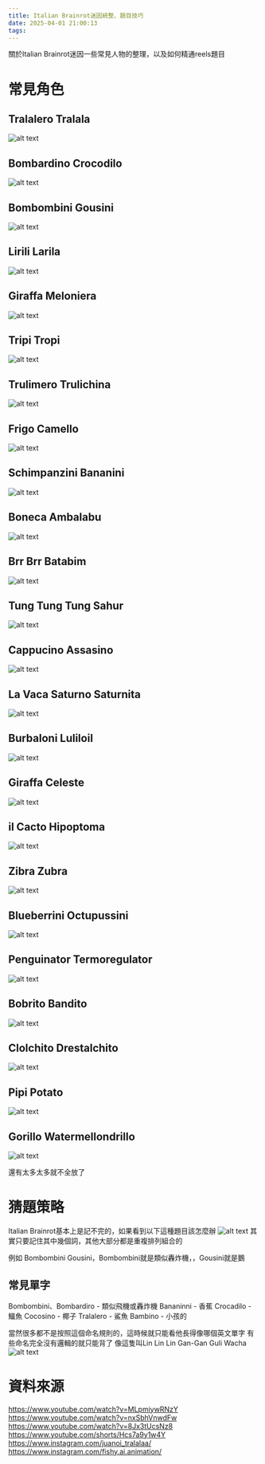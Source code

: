 ```yaml
---
title: Italian Brainrot迷因統整、題目技巧
date: 2025-04-01 21:00:13
tags:
---
```

關於Italian Brainrot迷因一些常見人物的整理，以及如何精通reels題目


# 常見角色
## Tralalero Tralala
![alt text](images/20250401/image.png)

## Bombardino Crocodilo
![alt text](images/20250401/image-1.png)

## Bombombini Gousini
![alt text](images/20250401/image-2.png)

## Lirili Larila
![alt text](images/20250401/image-3.png)

## Giraffa Meloniera
![alt text](images/20250401/image-4.png)

## Tripi Tropi
![alt text](images/20250401/image-5.png)

## Trulimero Trulichina
![alt text](images/20250401/image-6.png)

## Frigo Camello
![alt text](images/20250401/image-7.png)

## Schimpanzini Bananini
![alt text](images/20250401/image-8.png)

## Boneca Ambalabu
![alt text](images/20250401/image-9.png)

## Brr Brr Batabim
![alt text](images/20250401/image-12.png)

## Tung Tung Tung Sahur
![alt text](images/20250401/image-11.png)

## Cappucino Assasino
![alt text](images/20250401/image-13.png)

## La Vaca Saturno Saturnita
![alt text](images/20250401/image-14.png)

## Burbaloni Luliloil
![alt text](images/20250401/it-3.png)

## Giraffa Celeste
![alt text](images/20250401/image-15.png)

## il Cacto Hipoptoma
![alt text](images/20250401/image-16.png)

## Zibra Zubra
![alt text](images/20250401/image-17.png)

## Blueberrini Octupussini
![alt text](images/20250401/image-18.png)

## Penguinator Termoregulator
![alt text](images/20250401/it-5.png)

## Bobrito Bandito
![alt text](images/20250401/b.png)

## Clolchito Drestalchito
![alt text](images/20250401/it-7.png)

## Pipi Potato
![alt text](images/20250401/it-8.png)

## Gorillo Watermellondrillo
![alt text](images/20250401/it-9.png)

還有太多太多就不全放了

# 猜題策略
Italian Brainrot基本上是記不完的，如果看到以下這種題目該怎麼辦
![alt text](images/20250401/it-2.png)
其實只要記住其中幾個詞，其他大部分都是重複排列組合的

例如 Bombombini Gousini，Bombombini就是類似轟炸機，，Gousini就是鵝

## 常見單字
Bombombini、Bombardiro - 類似飛機或轟炸機
Bananinni - 香蕉
Crocadilo - 鱷魚
Cocosino - 椰子
Tralalero - 鯊魚
Bambino - 小孩的

當然很多都不是按照這個命名規則的，這時候就只能看他長得像哪個英文單字
有些命名完全沒有邏輯的就只能背了
像這隻叫Lin Lin Lin Gan-Gan Guli Wacha
![alt text](images/20250401/it-4.png)

# 資料來源
https://www.youtube.com/watch?v=MLpmiywRNzY
https://www.youtube.com/watch?v=nxSbhVnwdFw
https://www.youtube.com/watch?v=8Jx3tUcsNz8
https://www.youtube.com/shorts/Hcs7a9y1w4Y
https://www.instagram.com/juanoi_tralalaa/
https://www.instagram.com/fishy.ai.animation/